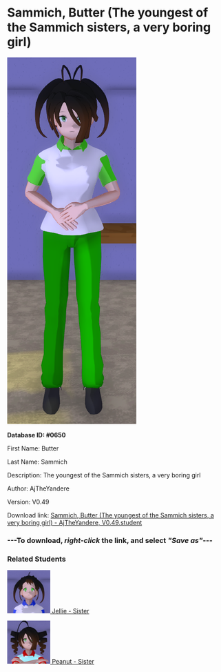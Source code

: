 # Sammich, Butter (The youngest of the Sammich sisters, a very boring girl)

<img src="../../Files/Images/Sammich, Butter (The youngest of the Sammich sisters, a very boring girl).png" title="Sammich, Butter (The youngest of the Sammich sisters, a very boring girl) - AjTheYandere, V0.49">

**Database ID: #0650**

First Name: Butter

Last Name: Sammich

Description: The youngest of the Sammich sisters, a very boring girl

Author: AjTheYandere

Version: V0.49

Download link: <a href="https://raw.githubusercontent.com/Arbiter1223/Daigaku-Gurashi-Custom-Students/master/Files/Student%20Files/Sammich%2C%20Butter%20(The%20youngest%20of%20the%20Sammich%20sisters%2C%20a%20very%20boring%20girl)%20-%20AjTheYandere%2C%20V0.49.student">Sammich, Butter (The youngest of the Sammich sisters, a very boring girl) - AjTheYandere, V0.49.student</a>

### ---**To download, _right-click_ the link, and select _"Save as"_**---

### Related Students

<a href="Sammich, Jellie (The middle child of the Sammich sisters, a very optimistic girl that likes everything).md"><img src="../../Files/Thumbs/Sammich, Jellie (The middle child of the Sammich sisters, a very optimistic girl that likes everything).png" height="100" width="100" title="Sammich, Jellie (The middle child of the Sammich sisters, a very optimistic girl that likes everything) - AjTheYandere, V0.49"></a><a href="Sammich, Jellie (The middle child of the Sammich sisters, a very optimistic girl that likes everything).md"> Jellie - Sister</a>

<a href="Sammich, Peanut (The oldest of the Sammich sisters, a total bully).md"><img src="../../Files/Thumbs/Sammich, Peanut (The oldest of the Sammich sisters, a total bully).png" height="100" width="100" title="Sammich, Peanut (The oldest of the Sammich sisters, a total bully) - AjTheYandere, V0.49"></a><a href="Sammich, Peanut (The oldest of the Sammich sisters, a total bully).md"> Peanut - Sister</a>

